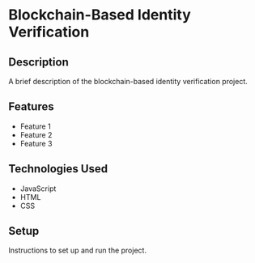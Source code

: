 # Blockchain-Based Identity Verification

## Description

A brief description of the blockchain-based identity verification project.

## Features

- Feature 1
- Feature 2
- Feature 3

## Technologies Used

- JavaScript
- HTML
- CSS

## Setup

Instructions to set up and run the project.
